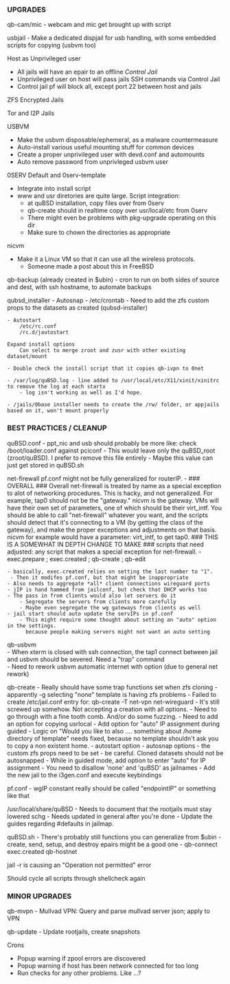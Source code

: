 ### UPGRADES

qb-cam/mic - webcam and mic get brought up with script

usbjail - Make a dedicated dispjail for usb handling, with some embedded scripts for copying (usbvm too)

Host as Unprivileged user     
- All jails will have an epair to an offline *Control Jail*      
- Unprivileged user on host will pass jails SSH commands via Control Jail     
- Control jail pf will block all, except port 22 between host and jails     

ZFS Encrypted Jails

Tor and I2P Jails

USBVM     
- Make the usbvm disposable/ephemeral, as a malware countermeasure      
- Auto-install various useful mounting stuff for common devices     
- Create a proper unprivileged user with devd.conf and automounts     
- Auto remove password from unprivleged usbvm user     
	
0SERV Default and 0serv-template
  - Integrate into install script
  - www and usr diretories are quite large. Script integration:
  	- at quBSD installation, copy files over from 0serv
     - qb-create should in realtime copy over usr/local/etc from 0serv
     - There might even be problems with pkg-upgrade operating on this dir
	- Make sure to chown the directories as appropriate

nicvm 
  - Make it a Linux VM so that it can use all the wireless protocols.
     - Someone made a post about this in FreeBSD

qb-backup (already created in $ubin)
	- cron to run on both sides of source and dest, with ssh hostname, to automate backups

qubsd_installer
	- Autosnap 
		- /etc/crontab
		- Need to add the zfs custom props to the datasets as created (qubsd-installer)

	- Autostart
		/etc/rc.conf
		/rc.d/jautostart 

	Expand install options     
		Can select to merge zroot and zusr with other existing dataset/mount     

	- Double check the install script that it copies qb-ivpn to 0net

	- /var/log/quBSD.log - line added to /usr/local/etc/X11/xinit/xinitrc to remove the log at each startx
		- log isn't working as well as I'd hope.
	
	- /jails/0base installer needs to create the /rw/ folder, or appjails based on it, won't mount properly


### BEST PRACTICES / CLEANUP

quBSD.conf 
	- ppt_nic and usb should probably be more like: check /boot/loader.conf against pciconf 
	- This would leave only the quBSD_root (zroot/quBSD). I prefer to remove this file entirely	
	- Maybe this value can just get stored in quBSD.sh

net-firewall pf.conf might not be fully generalized for routerIP. 
	- ### OVERALL ###
		Overall net-firewall is treated by name as a special exception to alot of networking procedures. This is hacky, and not generalized. For example, tap0 should not be the "gateway." nicvm is the gateway. VMs will have their own set of parameters, one of which should be their virt_intf. You should be able to call "net-firewall" whatever you want, and the scripts should detect that it's connecting to a VM (by getting the class of the gateway), and make the proper exceptions and adjustments on that basis. nicvm for example would have a parameter: virt_intf, to get tap0. 
		### THIS IS A SOMEWHAT IN DEPTH CHANGE TO MAKE ### scripts that need adjusted: any script that makes a special exception for net-firewall.
			- exec.prepare ; exec.created ; qb-create ; qb-edit

	- basically, exec.created relies on setting the last number to "1". 
     - Then it modifes pf.conf, but that might be inappropriate
	- Also needs to aggregate *all* client connections wireguard ports
	- jIP is hand hammed from jailconf, but check that DHCP works too
	- The pass in from clients would also let servers do it
  		- Segregate the servers from clients more carefully
		- Maybe even segregate the wg gateways from clients as well
	- jail start should auto update the servIPs in pf.conf
		- This might require some thought about setting an "auto" option in the settings.
		  because people making servers might not want an auto setting

qb-usbvm     
	- When xterm is closed with ssh connection, the tap1 connect between jail and usbvm should be severed. Need a "trap" command     
	- Need to rework usbvm automatic internet with option (due to general net rework)

qb-create 
	- Really should have some trap functions set when zfs cloning
	- apparently -g selecting "none" template is having zfs problems
	- Failed to create /etc/jail.conf entry for: qb-create -T net-vpn net-wireguard
	- It's still screwed up somehow. Not accepting a creation with all options. 
	- Need to go through with a fine tooth comb. And/or do some fuzzing.
	- Need to add an option for copying usrlocal
	- Add option for "auto" IP assignment during guided
	- Logic on "Would you like to also .... something about /home directory of template"
		needs fixed, because no template shouldn't ask you to copy a non existent home.
	- autostart option
	- autosnap options - the custom zfs props need to be set
		- be careful. Cloned datasets should not be autosnapped
	- While in guided mode, add option to enter "auto" for IP assignment 
	- You need to disallow 'none' and 'quBSD' as jailnames
	- Add the new jail to the i3gen.conf and execute keybindings

pf.conf
	- wgIP constant really should be called "endpointIP" or something like that

/usr/local/share/quBSD 
	- Needs to document that the rootjails must stay lowered schg
	- Needs updated in general after you're done
	- Update the guides regarding #defaults in jailmap.

quBSD.sh 
	- There's probably still functions you can generalize from $ubin
		- create, send, setup, and destroy epairs might be a good one
			- qb-connect exec.created qb-hostnet

jail -r <net-jail> is causing an "Operation not permitted" error

Should cycle all scripts through shellcheck again


### MINOR UPGRADES

qb-mvpn - Mullvad VPN: Query and parse mullvad server json; apply to VPN

qb-update - Update rootjails, create snapshots

Crons
- Popup warning if zpool errors are discovered
- Popup warning if host has been network connected for too long
- Run checks for any other problems. Like ...?

